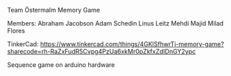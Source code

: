 Team Östermalm
Memory Game

Members:
Abraham Jacobson
Adam Schedin
Linus Leitz
Mehdi Majid
Milad Flores

TinkerCad: https://www.tinkercad.com/things/4GKlSfhwrTj-memory-game?sharecode=rh-RaZxFudR5Cvpg4PzUa6xkMr0pZkfxZdIDnGY2ypc


Sequence game on arduino hardware
